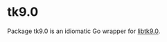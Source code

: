 # tk9.0

Package tk9.0 is an idiomatic Go wrapper for [libtk9.0].

[libtk9.0]: https://pkg.go.dev/modernc.org/libtk9.0
